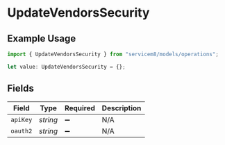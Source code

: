 # UpdateVendorsSecurity

## Example Usage

```typescript
import { UpdateVendorsSecurity } from "servicem8/models/operations";

let value: UpdateVendorsSecurity = {};
```

## Fields

| Field              | Type               | Required           | Description        |
| ------------------ | ------------------ | ------------------ | ------------------ |
| `apiKey`           | *string*           | :heavy_minus_sign: | N/A                |
| `oauth2`           | *string*           | :heavy_minus_sign: | N/A                |
